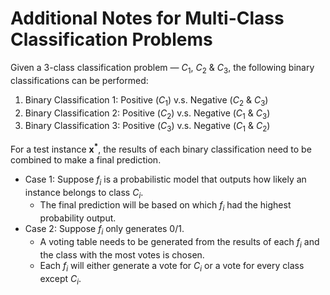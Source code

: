 # Additional Notes for Multi-Class Classification Problems

Given a 3-class classification problem &mdash; $C_1$, $C_2$ & $C_3$, the following binary classifications can be performed:

1. Binary Classification 1: Positive ($C_1$) v.s. Negative ($C_2$ & $C_3$)
2. Binary Classification 2: Positive ($C_2$) v.s. Negative ($C_1$ & $C_3$)
3. Binary Classification 3: Positive ($C_3$) v.s. Negative ($C_1$ & $C_2$)

For a test instance $\boldsymbol{x^*}$, the results of each binary classification need to be combined to make a final prediction.

- Case 1: Suppose $f_i$ is a probabilistic model that outputs how likely an instance belongs to class $C_i$.
    - The final prediction will be based on which $f_i$ had the highest probability output.
- Case 2: Suppose $f_i$ only generates 0/1.
    - A voting table needs to be generated from the results of each $f_i$ and the class with the most votes is chosen.
    - Each $f_i$ will either generate a vote for $C_i$ or a vote for every class except $C_i$.
